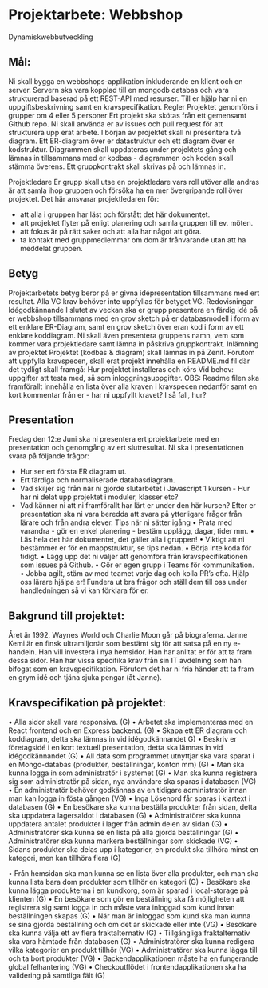 # Projektarbete: Webbshop

Dynamiskwebbutveckling

## Mål:
Ni skall bygga en webbshops-applikation inkluderande en klient och en server. Servern ska vara kopplad till en mongodb databas och vara strukturerad baserad på ett REST-API med resurser. Till er hjälp har ni en uppgiftsbeskrivning samt en kravspecifikation.
Regler
Projektet genomförs i grupper om 4 eller 5 personer
Ert projekt ska skötas från ett gemensamt Github repo. Ni skall använda er av issues och pull request för att strukturera upp erat arbete. I början av projektet skall ni presentera två diagram. Ett ER-diagram över er datastruktur och ett diagram över er kodstruktur. Diagrammen skall uppdateras under projektets gång och lämnas in tillsammans med er kodbas - diagrammen och koden skall stämma överens.
Ett gruppkontrakt skall skrivas på och lämnas in.

Projektledare
Er grupp skall utse en projektledare vars roll utöver alla andras är att samla ihop gruppen och försöka ha en mer övergripande roll över projektet. Det här ansvarar projektledaren för:

- att alla i gruppen har läst och förstått det här dokumentet.
- att projektet flyter på enligt planering och samla gruppen till ev. möten.
- att fokus är på rätt saker och att alla har något att göra.
- ta kontakt med gruppmedlemmar om dom är frånvarande utan att ha meddelat gruppen.
 
 ## Betyg
  Projektarbetets betyg beror på er givna idépresentation tillsammans med ert resultat. Alla VG krav behöver inte uppfyllas för betyget VG.
  Redovisningar
  Idégodkännande
  I slutet av veckan ska er grupp presentera en färdig idé på er webbshop tillsammans med en grov sketch på er databasmodell i form av ett enklare ER-Diagram, samt en grov sketch över eran kod i form av ett enklare koddiagram.
  Ni skall även presentera gruppens namn, vem som kommer vara projektledare samt lämna in påskriva gruppkontrakt.
  Inlämning av projektet
  Projektet (kodbas & diagram) skall lämnas in på Zenit.
  Förutom att uppfylla kravspecen, skall erat projekt innehålla en README.md fil där det tydligt skall framgå:
  Hur projektet installeras och körs
  Vid behov: uppgifter att testa med, så som inloggningsuppgifter.
  OBS: Readme filen ska framförallt innehålla en lista över alla kraven i kravspecen nedanför samt en kort kommentar från er - har ni uppfyllt kravet? I så fall, hur?

## Presentation
Fredag den 12:e Juni ska ni presentera ert projektarbete med en presentation och genomgång av ert slutresultat. Ni ska i presentationen svara på följande frågor:

- Hur ser ert första ER diagram ut.
- Ert färdiga och normaliserade databasdiagram.
- Vad skiljer sig från när ni gjorde slutarbetet i Javascript 1 kursen - Hur har ni delat upp projektet i moduler, klasser etc?
- Vad känner ni att ni framförallt har lärt er under den här kursen?
  Efter er presentation ska ni vara beredda att svara på ytterligare frågor från lärare och från andra elever.
  Tips när ni sätter igång
  • Prata med varandra - gör en enkel planering - bestäm upplägg, dagar, tider mm. • Läs hela det här dokumentet, det gäller alla i gruppen!
  • Viktigt att ni bestämmer er för en mappstruktur, se tips nedan.
  • Börja inte koda för tidigt.
  • Lägg upp det ni väljer att genomföra från kravspecifikationen som issues på Github. • Gör er egen grupp i Teams för kommunikation.
  • Jobba agilt, stäm av med teamet varje dag och kolla PR’s ofta.
  Hjälp oss lärare hjälpa er!
  Fundera ut bra frågor och ställ dem till oss under handledningen så vi kan förklara för er.

## Bakgrund till projektet:
Året är 1992, Waynes World och Charlie Moon går på biograferna. Janne Kemi är en finsk ultramiljonär som bestämt sig för att satsa på en ny e-handeln. Han vill investera i nya hemsidor. Han har anlitat er för att ta fram dessa sidor.
Han har vissa specifika krav från sin IT avdelning som han bifogat som en kravspecifikation. Förutom det har ni fria händer att ta fram en grym idé och tjäna sjuka pengar (åt Janne).

## Kravspecifikation på projektet:
• Alla sidor skall vara responsiva. (G)
• Arbetet ska implementeras med en React frontend och en Express backend. (G)
• Skapa ett ER diagram och koddiagram, detta ska lämnas in vid idégodkännandet G)
• Beskriv er företagsidé i en kort textuell presentation, detta ska lämnas in vid idégodkännandet (G)
• All data som programmet utnyttjar ska vara sparat i en Mongo-databas (produkter, beställningar, konton mm) (G)
• Man ska kunna logga in som administratör i systemet (G)
• Man ska kunna registrera sig som administratör på sidan, nya användare ska sparas i databasen (VG)
• En administratör behöver godkännas av en tidigare administratör innan man kan logga in fösta gången (VG)
• Inga Lösenord får sparas i klartext i databasen (G)
• En besökare ska kunna beställa produkter från sidan, detta ska uppdatera lagersaldot i databasen (G)
• Administratörer ska kunna uppdatera antalet produkter i lager från admin delen av sidan (G)
• Administratörer ska kunna se en lista på alla gjorda beställningar (G)
• Administratörer ska kunna markera beställningar som skickade (VG)
• Sidans produkter ska delas upp i kategorier, en produkt ska tillhöra minst en kategori, men kan tillhöra flera (G)

• Från hemsidan ska man kunna se en lista över alla produkter, och man ska kunna lista bara dom produkter som tillhör en kategori (G)
• Besökare ska kunna lägga produkterna i en kundkorg, som är sparad i local-storage på klienten (G)
• En besökare som gör en beställning ska få möjligheten att registrera sig samt logga in och måste vara inloggad som kund innan beställningen skapas (G)
• När man är inloggad som kund ska man kunna se sina gjorda beställning och om det är skickade eller inte (VG)
• Besökare ska kunna välja ett av flera fraktalternativ (G)
• Tillgängliga fraktalternativ ska vara hämtade från databasen (G)
• Administratörer ska kunna redigera vilka kategorier en produkt tillhör (VG)
• Administratörer ska kunna lägga till och ta bort produkter (VG)
• Backendapplikationen måste ha en fungerande global felhantering (VG)
• Checkoutflödet i frontendapplikationen ska ha validering på samtliga fält (G)
